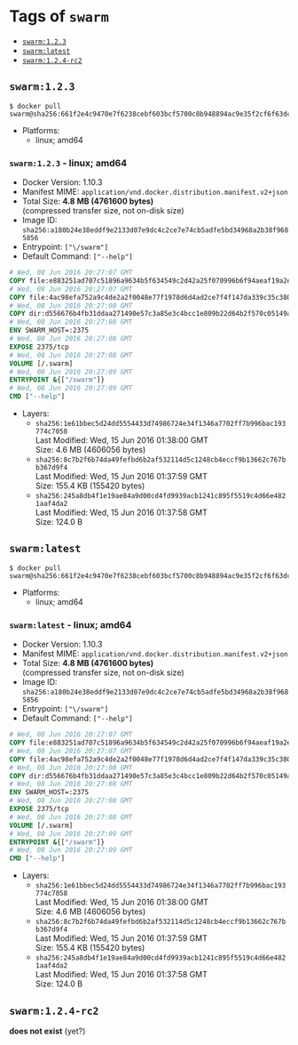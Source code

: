 <!-- THIS FILE IS GENERATED VIA '.template-helpers/generate-tag-details.pl' -->

# Tags of `swarm`

-	[`swarm:1.2.3`](#swarm123)
-	[`swarm:latest`](#swarmlatest)
-	[`swarm:1.2.4-rc2`](#swarm124-rc2)

## `swarm:1.2.3`

```console
$ docker pull swarm@sha256:661f2e4c9470e7f6238cebf603bcf5700c8b948894ac9e35f2cf6f63dcda723a
```

-	Platforms:
	-	linux; amd64

### `swarm:1.2.3` - linux; amd64

-	Docker Version: 1.10.3
-	Manifest MIME: `application/vnd.docker.distribution.manifest.v2+json`
-	Total Size: **4.8 MB (4761600 bytes)**  
	(compressed transfer size, not on-disk size)
-	Image ID: `sha256:a180b24e38eddf9e2133d07e9dc4c2ce7e74cb5adfe5bd34968a2b38f9685856`
-	Entrypoint: `["\/swarm"]`
-	Default Command: `["--help"]`

```dockerfile
# Wed, 08 Jun 2016 20:27:07 GMT
COPY file:e883251ad707c51896a9634b5f634549c2d42a25f070996b6f94aeaf19a2e954 in /swarm
# Wed, 08 Jun 2016 20:27:07 GMT
COPY file:4ac98efa752a9c4de2a2f0048e77f1978d6d4ad2ce7f4f147da339c35c380e81 in /etc/ssl/certs/ca-certificates.crt
# Wed, 08 Jun 2016 20:27:08 GMT
COPY dir:d556676b4fb31ddaa271490e57c3a85e3c4bcc1e809b22d64b2f570c05149a22 in /tmp
# Wed, 08 Jun 2016 20:27:08 GMT
ENV SWARM_HOST=:2375
# Wed, 08 Jun 2016 20:27:08 GMT
EXPOSE 2375/tcp
# Wed, 08 Jun 2016 20:27:08 GMT
VOLUME [/.swarm]
# Wed, 08 Jun 2016 20:27:09 GMT
ENTRYPOINT &{["/swarm"]}
# Wed, 08 Jun 2016 20:27:09 GMT
CMD ["--help"]
```

-	Layers:
	-	`sha256:1e61bbec5d24dd5554433d74986724e34f1346a7702ff7b996bac193774c7058`  
		Last Modified: Wed, 15 Jun 2016 01:38:00 GMT  
		Size: 4.6 MB (4606056 bytes)
	-	`sha256:8c7b2f6b74da49fefbd6b2af532114d5c1248cb4eccf9b13662c767bb367d9f4`  
		Last Modified: Wed, 15 Jun 2016 01:37:59 GMT  
		Size: 155.4 KB (155420 bytes)
	-	`sha256:245a8db4f1e19ae84a9d00cd4fd9939acb1241c895f5519c4d66e4821aaf4da2`  
		Last Modified: Wed, 15 Jun 2016 01:37:58 GMT  
		Size: 124.0 B

## `swarm:latest`

```console
$ docker pull swarm@sha256:661f2e4c9470e7f6238cebf603bcf5700c8b948894ac9e35f2cf6f63dcda723a
```

-	Platforms:
	-	linux; amd64

### `swarm:latest` - linux; amd64

-	Docker Version: 1.10.3
-	Manifest MIME: `application/vnd.docker.distribution.manifest.v2+json`
-	Total Size: **4.8 MB (4761600 bytes)**  
	(compressed transfer size, not on-disk size)
-	Image ID: `sha256:a180b24e38eddf9e2133d07e9dc4c2ce7e74cb5adfe5bd34968a2b38f9685856`
-	Entrypoint: `["\/swarm"]`
-	Default Command: `["--help"]`

```dockerfile
# Wed, 08 Jun 2016 20:27:07 GMT
COPY file:e883251ad707c51896a9634b5f634549c2d42a25f070996b6f94aeaf19a2e954 in /swarm
# Wed, 08 Jun 2016 20:27:07 GMT
COPY file:4ac98efa752a9c4de2a2f0048e77f1978d6d4ad2ce7f4f147da339c35c380e81 in /etc/ssl/certs/ca-certificates.crt
# Wed, 08 Jun 2016 20:27:08 GMT
COPY dir:d556676b4fb31ddaa271490e57c3a85e3c4bcc1e809b22d64b2f570c05149a22 in /tmp
# Wed, 08 Jun 2016 20:27:08 GMT
ENV SWARM_HOST=:2375
# Wed, 08 Jun 2016 20:27:08 GMT
EXPOSE 2375/tcp
# Wed, 08 Jun 2016 20:27:08 GMT
VOLUME [/.swarm]
# Wed, 08 Jun 2016 20:27:09 GMT
ENTRYPOINT &{["/swarm"]}
# Wed, 08 Jun 2016 20:27:09 GMT
CMD ["--help"]
```

-	Layers:
	-	`sha256:1e61bbec5d24dd5554433d74986724e34f1346a7702ff7b996bac193774c7058`  
		Last Modified: Wed, 15 Jun 2016 01:38:00 GMT  
		Size: 4.6 MB (4606056 bytes)
	-	`sha256:8c7b2f6b74da49fefbd6b2af532114d5c1248cb4eccf9b13662c767bb367d9f4`  
		Last Modified: Wed, 15 Jun 2016 01:37:59 GMT  
		Size: 155.4 KB (155420 bytes)
	-	`sha256:245a8db4f1e19ae84a9d00cd4fd9939acb1241c895f5519c4d66e4821aaf4da2`  
		Last Modified: Wed, 15 Jun 2016 01:37:58 GMT  
		Size: 124.0 B

## `swarm:1.2.4-rc2`

**does not exist** (yet?)
